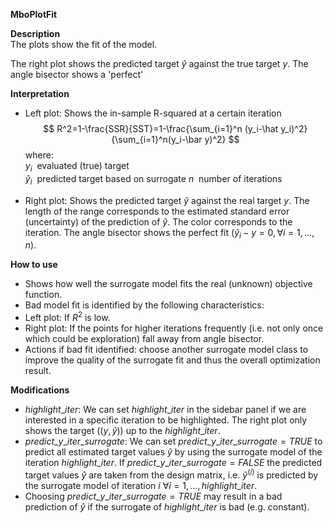 **MboPlotFit**

**Description**    
 The plots show the fit of the model.


The right plot shows the predicted target $\hat y$ against the true target $y$. The angle bisector shows a 'perfect' 

**Interpretation**   
  * Left plot: Shows the in-sample R-squared at a certain iteration
  $$
    R^2=1-\frac{SSR}{SST}=1-\frac{\sum_{i=1}^n (y_i-\hat y_i)^2}{\sum_{i=1}^n(y_i-\bar y)^2}
  $$
    where:  
    $y_i$  evaluated (true) target  
    $\hat y_i$  predicted target based on surrogate
    $n$  number of iterations   
    
  * Right plot: Shows the predicted target $\hat y$ against the real target $y$. The length of the range corresponds to the estimated standard error (uncertainty) of the prediction of $\hat y$. The color corresponds to the iteration. The angle bisector shows the perfect fit ($\hat y_i - y = 0, \forall i=1,\ldots, n$).  

**How to use**  
  * Shows how well the surrogate model fits the real (unknown) objective function.
  * Bad model fit is identified by the following characteristics:  
   * Left plot: If $R^2$ is low.  
   * Right plot: If the points for higher iterations frequently (i.e. not only once which could be exploration) fall away from angle bisector.
  * Actions if bad fit identified: choose another surrogate model class to improve the quality of the surrogate fit and thus the overall optimization result.  
  
**Modifications**
  * $highlight\_iter$: We can set $highlight\_iter$ in the sidebar panel if we are interested in a specific iteration to be highlighted. The right plot only shows the target ($(y, \hat y)$) up to the $highlight\_iter$.  
  * $predict\_y\_iter\_surrogate$: We can set $predict\_y\_iter\_surrogate = TRUE$ to predict all estimated target values $\hat y$ by using the surrogate model of the iteration $highlight\_iter$. If $predict\_y\_iter\_surrogate = FALSE$ the predicted target values $\hat y$ are taken from the design matrix, i.e. $\hat y^{(i)}$ is predicted by the surrogate model of iteration $i$ $\forall i=1,\ldots,highlight\_iter$.  
  * Choosing $predict\_y\_iter\_surrogate = TRUE$ may result in a bad prediction of $\hat y$ if the surrogate of $highlight\_iter$ is bad (e.g. constant).


  

